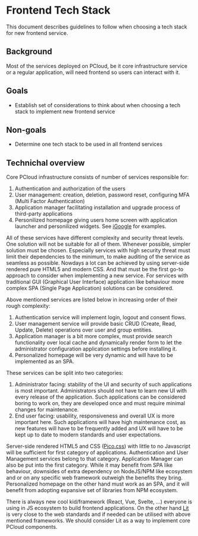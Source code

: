 # Frontend Tech Stack
This document describes guidelines to follow when choosing a tech stack for new frontend service.

## Background
Most of the services deployed on PCloud, be it core infrastructure service or a regular application, will need frontend so users can interact with it.

## Goals
* Establish set of considerations to think about when choosing a tech stack to implement new frontend service

## Non-goals
* Determine one tech stack to be used in all frontend services

## Technichal overview
Core PCloud infrastructure consists of number of services responsible for: 
1. Authentication and authorization of the users
2. User management: creation, deletion, password reset, configuring MFA (Multi Factor Authentication)
3. Application manager facilitating installation and upgrade process of third-party applications
4. Personilized homepage giving users home screen with application launcher and personilized widgets. See [iGoogle](https://www.google.com/search?q=igoogle) for examples.

All of these services have different complexity and security threat levels. One solution will not be suitable for all of them. Whenever possible, simpler solution must be chosen. Especially services with high security threat must limit their dependencies to the minimum, to make auditing of the service as seamless as possible. Nowdays a lot can be achieved by using server-side rendered pure HTML5 and modern CSS. And that must be the first go-to approach to consider when implementing a new service. For services with traditional GUI (Graphical User Interface) application like behaviour more complex SPA (Single Page Application) solutions can be considered.

Above mentioned services are listed below in increasing order of their rough complexity:
1. Authentication service will implement login, logout and consent flows.
2. User management service will provide basic CRUD (Create, Read, Update, Delete) operations over user and group entities.
3. Application manager is a bit more complex, must provide search functionality over local cache and dynamically render form to let the administrator configuration application settings before installing it.
4. Personalized homepage will be very dynamic and will have to be implemented as an SPA.

These services can be split into two categories: 
1. Administrator facing: stability of the UI and security of such applications is most important. Administrators should not have to learn new UI with every release of the application. Such applications can be considered boring to work on, they are developed once and must require minimal changes for maintenance.
2. End user facing: usability, responsiveness and overall UX is more important here. Such applications will have high maintenance cost, as new features will have to be frequently added and UX will have to be kept up to date to modern standards and user expectations.

Server-side rendered HTML5 and CSS ([Pico.css](https://picocss.com)) with little to no Javascript will be sufficient for first category of applications. Authentication and User Management services belong to that category. Application Manager can also be put into the first category. While it may benefit from SPA like behaviour, downsides of extra dependency on NodeJS/NPM like ecosystem and or on any specific web framework outweigh the benefits they bring. Personalized homepage on the other hand must work as an SPA, and it will benefit from adopting expansive set of libraries from NPM ecosystem.

There is always new cool kid/framework (React, Vue, Svelte, ...) everyone is using in JS ecosystem to build frontend applications. On the other hand [Lit](https://lit.dev) is very close to the web standards and if needed can be utilised with above mentioned frameworks. We should consider Lit as a way to implement core PCloud components.

